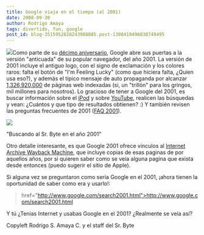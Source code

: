 ```yaml
---
title: Google viaja en el tiempo (al 2001)
date: 2008-09-30
author: Rodrigo Amaya
tags: divertido, fun, google
post_id: blog-3515952828243908885.post-1308419496838749495
---
```


[![](http://1.bp.blogspot.com/_ayvorITawE4/SOLxtnNeJZI/AAAAAAAABUg/YLfu0CqtUMU/s320/google2001logo.jpg)](http://1.bp.blogspot.com/_ayvorITawE4/SOLxtnNeJZI/AAAAAAAABUg/YLfu0CqtUMU/s1600-h/google2001logo.jpg)Como parte de su [décimo aniversario](http://www.google.com/tenthbirthday/), Google abre sus puertas a la versión "anticuada" de su popular navegador, del año 2001. La versión de 2001 incluye el antiguo logo, con el signo de exclamación y los colores raros: falta el botón de "I'm Feeling Lucky" (como que hiciera falta, ¿Quien usa eso?), y además el típico mensaje de auto propaganda por alcanzar [1,326,920,000](http://www.srbyte.com/2008/07/google-tiene-1-trillon-de-paginas.html) de páginas web indexadas (si, un "trillón" para los gringos, mil millones para nosotros). Lo gracioso de tener a Google del 2001, es buscar información sobre el [iPod](http://www.google.com/search2001/search?q=ipod) y sobre [YouTube](http://www.google.com/search2001/search?q=youtube&hl=en&btnG=Search), realicen las búsquedas y vean: ¿Cuántos y que tipo de resultados obtienen? :) Y también revisen las preguntas frecuentes de 2001 ([FAQ 2001](http://www.google.com/search2001faq.html)).

[![](http://4.bp.blogspot.com/_ayvorITawE4/SOLw3zSAvoI/AAAAAAAABUY/hyCFhQ7dM4s/s320/srbyte2001.png)](http://4.bp.blogspot.com/_ayvorITawE4/SOLw3zSAvoI/AAAAAAAABUY/hyCFhQ7dM4s/s1600-h/srbyte2001.png)

"Buscando al Sr. Byte en el año 2001"

Otro detalle interesante, es que Google 2001 ofrece vínculos al [Internet Archive Wayback Machine](http://www.archive.org/web/web.php), que incluye copias de esas paginas de por aquellos años, por si quieren saber como se veía alguna pagina que exista desde entonces (puedo sugerir el sitio de Apple).

Si alguna vez se preguntaron como seria Google en el 2001, ¡ahora tienen la oportunidad de saber como era y usarlo!:

> href="http://www.google.com/search2001.html">http://www.google.com/search2001.html

Y tú ¿Tenias Internet y usabas Google en el 2001? ¿Realmente se veía así?

Copyleft Rodrigo S. Amaya C. y el staff del Sr. Byte